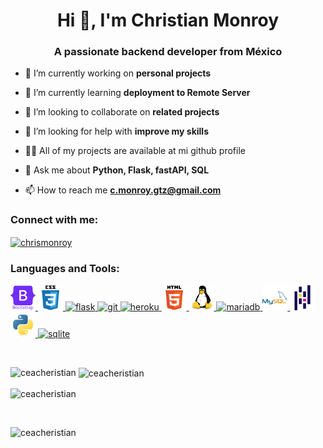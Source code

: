 <h1 align="center">Hi 👋, I'm Christian Monroy</h1>
<h3 align="center">A passionate backend developer from México</h3>



- 🔭 I’m currently working on **personal projects**

- 🌱 I’m currently learning **deployment to Remote Server**

- 👯 I’m looking to collaborate on **related projects**

- 🤝 I’m looking for help with **improve my skills**

- 👨‍💻 All of my projects are available at mi github profile

- 💬 Ask me about **Python, Flask, fastAPI, SQL**

- 📫 How to reach me **c.monroy.gtz@gmail.com**

<h3 align="left">Connect with me:</h3>
<p align="left">
<a href="https://linkedin.com/in/chrismonroy" target="blank"><img align="center" src="https://raw.githubusercontent.com/rahuldkjain/github-profile-readme-generator/master/src/images/icons/Social/linked-in-alt.svg" alt="chrismonroy" height="30" width="40" /></a>
</p>

<h3 align="left">Languages and Tools:</h3>
<p align="left"> <a href="https://getbootstrap.com" target="_blank" rel="noreferrer"> <img src="https://raw.githubusercontent.com/devicons/devicon/master/icons/bootstrap/bootstrap-plain-wordmark.svg" alt="bootstrap" width="40" height="40"/> </a> <a href="https://www.w3schools.com/css/" target="_blank" rel="noreferrer"> <img src="https://raw.githubusercontent.com/devicons/devicon/master/icons/css3/css3-original-wordmark.svg" alt="css3" width="40" height="40"/> </a> <a href="https://flask.palletsprojects.com/" target="_blank" rel="noreferrer"> <img src="https://www.vectorlogo.zone/logos/pocoo_flask/pocoo_flask-icon.svg" alt="flask" width="40" height="40"/> </a> <a href="https://git-scm.com/" target="_blank" rel="noreferrer"> <img src="https://www.vectorlogo.zone/logos/git-scm/git-scm-icon.svg" alt="git" width="40" height="40"/> </a> <a href="https://heroku.com" target="_blank" rel="noreferrer"> <img src="https://www.vectorlogo.zone/logos/heroku/heroku-icon.svg" alt="heroku" width="40" height="40"/> </a> <a href="https://www.w3.org/html/" target="_blank" rel="noreferrer"> <img src="https://raw.githubusercontent.com/devicons/devicon/master/icons/html5/html5-original-wordmark.svg" alt="html5" width="40" height="40"/> </a> <a href="https://www.linux.org/" target="_blank" rel="noreferrer"> <img src="https://raw.githubusercontent.com/devicons/devicon/master/icons/linux/linux-original.svg" alt="linux" width="40" height="40"/> </a> <a href="https://mariadb.org/" target="_blank" rel="noreferrer"> <img src="https://www.vectorlogo.zone/logos/mariadb/mariadb-icon.svg" alt="mariadb" width="40" height="40"/> </a> <a href="https://www.mysql.com/" target="_blank" rel="noreferrer"> <img src="https://raw.githubusercontent.com/devicons/devicon/master/icons/mysql/mysql-original-wordmark.svg" alt="mysql" width="40" height="40"/> </a> <a href="https://pandas.pydata.org/" target="_blank" rel="noreferrer"> <img src="https://raw.githubusercontent.com/devicons/devicon/2ae2a900d2f041da66e950e4d48052658d850630/icons/pandas/pandas-original.svg" alt="pandas" width="40" height="40"/> </a> <a href="https://www.python.org" target="_blank" rel="noreferrer"> <img src="https://raw.githubusercontent.com/devicons/devicon/master/icons/python/python-original.svg" alt="python" width="40" height="40"/> </a> <a href="https://www.sqlite.org/" target="_blank" rel="noreferrer"> <img src="https://www.vectorlogo.zone/logos/sqlite/sqlite-icon.svg" alt="sqlite" width="40" height="40"/> </a> </p>

</br>

<p><img align="left" src="https://github-readme-stats.vercel.app/api/top-langs?username=ceacheristian&show_icons=true&locale=en&layout=compact" alt="ceacheristian" /></p>
<p>&nbsp;<img align="center" src="https://github-readme-stats.vercel.app/api?username=ceacheristian&show_icons=true&locale=en" alt="ceacheristian" /></p>
<p><img align="center" src="https://github-readme-streak-stats.herokuapp.com/?user=ceacheristian&" alt="ceacheristian" /></p>

</br>

<p align="left"> <img src="https://komarev.com/ghpvc/?username=ceacheristian&label=Profile%20views&color=0e75b6&style=flat" alt="ceacheristian" /> </p>

<!---
<p align="left"> <a href="https://github.com/ryo-ma/github-profile-trophy"><img src="https://github-profile-trophy.vercel.app/?username=ceacheristian" alt="ceacheristian" /></a> </p>

CeAcheRistian/CeAcheRistian is a ✨ special ✨ repository because its `README.md` (this file) appears on your GitHub profile.
You can click the Preview link to take a look at your changes.
--->
